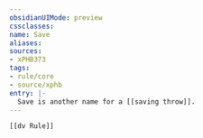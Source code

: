 ```yaml
---
obsidianUIMode: preview
cssclasses:
name: Save
aliases:
sources:
- xPHB373
tags:
- rule/core
- source/xphb
entry: |-
  Save is another name for a [[saving throw]].
---
```


```meta-bind-embed
[[dv Rule]]
```